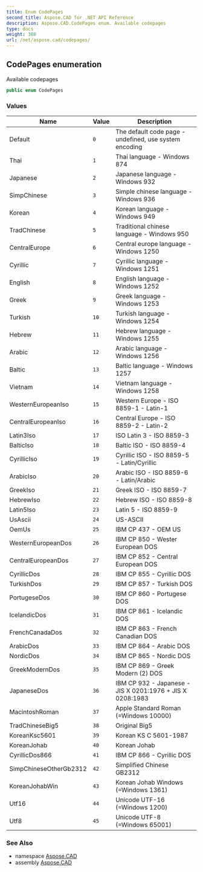 ```yaml
---
title: Enum CodePages
second_title: Aspose.CAD for .NET API Reference
description: Aspose.CAD.CodePages enum. Available codepages
type: docs
weight: 380
url: /net/aspose.cad/codepages/
---
```

## CodePages enumeration

Available codepages

```csharp
public enum CodePages
```

### Values

| Name | Value | Description |
| --- | --- | --- |
| Default | `0` | The default code page - undefined, use system encoding |
| Thai | `1` | Thai language - Windows 874 |
| Japanese | `2` | Japanese language - Windows 932 |
| SimpChinese | `3` | Simple chinese language - Windows 936 |
| Korean | `4` | Korean language - Windows 949 |
| TradChinese | `5` | Traditional chinese language - Windows 950 |
| CentralEurope | `6` | Central europe language - Windows 1250 |
| Cyrillic | `7` | Cyrillic language - Windows 1251 |
| English | `8` | English language - Windows 1252 |
| Greek | `9` | Greek language - Windows 1253 |
| Turkish | `10` | Turkish language - Windows 1254 |
| Hebrew | `11` | Hebrew language - Windows 1255 |
| Arabic | `12` | Arabic language - Windows 1256 |
| Baltic | `13` | Baltic language - Windows 1257 |
| Vietnam | `14` | Vietnam language - Windows 1258 |
| WesternEuropeanIso | `15` | Western Europe - ISO 8859-1 - Latin-1 |
| CentralEuropeanIso | `16` | Central Europe - ISO 8859-2 - Latin-2 |
| Latin3Iso | `17` | ISO Latin 3 - ISO 8859-3 |
| BalticIso | `18` | Baltic ISO - ISO 8859-4 |
| CyrillicIso | `19` | Cyrillic ISO - ISO 8859-5 - Latin/Cyrillic |
| ArabicIso | `20` | Arabic ISO - ISO 8859-6 - Latin/Arabic |
| GreekIso | `21` | Greek ISO - ISO 8859-7 |
| HebrewIso | `22` | Hebrew ISO - ISO 8859-8 |
| Latin5Iso | `23` | Latin 5 - ISO 8859-9 |
| UsAscii | `24` | US-ASCII |
| OemUs | `25` | IBM CP 437 - OEM US |
| WesternEuropeanDos | `26` | IBM CP 850 - Wester European DOS |
| CentralEuropeanDos | `27` | IBM CP 852 - Central European DOS |
| CyrillicDos | `28` | IBM CP 855 - Cyrillic DOS |
| TurkishDos | `29` | IBM CP 857 - Turkish DOS |
| PortugeseDos | `30` | IBM CP 860 - Portugese DOS |
| IcelandicDos | `31` | IBM CP 861 - Icelandic DOS |
| FrenchCanadaDos | `32` | IBM CP 863 - French Canadian DOS |
| ArabicDos | `33` | IBM CP 864 - Arabic DOS |
| NordicDos | `34` | IBM CP 865 - Nordic DOS |
| GreekModernDos | `35` | IBM CP 869 - Greek Modern (2) DOS |
| JapaneseDos | `36` | IBM CP 932 - Japanese - JIS X 0201:1976 + JIS X 0208:1983 |
| MacintoshRoman | `37` | Apple Standard Roman (=Windows 10000) |
| TradChineseBig5 | `38` | Original Big5 |
| KoreanKsc5601 | `39` | Korean KS C 5601-1987 |
| KoreanJohab | `40` | Korean Johab |
| CyrillicDos866 | `41` | IBM CP 866 - Cyrillic DOS |
| SimpChineseOtherGb2312 | `42` | Simplified Chinese GB2312 |
| KoreanJohabWin | `43` | Korean Johab Windows (=Windows 1361) |
| Utf16 | `44` | Unicode UTF-16 (=Windows 1200) |
| Utf8 | `45` | Unicode UTF-8 (=Windows 65001) |

### See Also

* namespace [Aspose.CAD](../../aspose.cad/)
* assembly [Aspose.CAD](../../)


